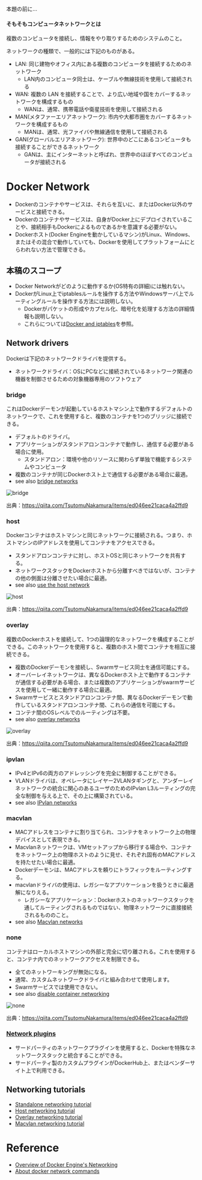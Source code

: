 本題の前に…
#### そもそもコンピュータネットワークとは
複数のコンピュータを接続し、情報をやり取りするためのシステムのこと。

ネットワークの種類で、一般的には下記のものがある。

- LAN: 同じ建物やオフィス内にある複数のコンピュータを接続するためのネットワーク
    - LAN内のコンピュータ同士は、ケーブルや無線技術を使用して接続される
- WAN: 複数の LAN を接続することで、より広い地域や国をカバーするネットワークを構成するもの
    - WANは、通常、携帯電話や衛星技術を使用して接続される
- MAN(メタファーエリアネットワーク): 市内や大都市圏をカバーするネットワークを構成するもの
    - MANは、通常、光ファイバや無線通信を使用して接続される
- GAN(グローバルエリアネットワーク): 世界中のどこにあるコンピュータも接続することができるネットワーク
    - GANは、主にインターネットと呼ばれ、世界中のほぼすべてのコンピュータが接続される

# Docker Network
- Dockerのコンテナやサービスは、それらを互いに、またはDocker以外のサービスと接続できる。
- Dockerのコンテナやサービスは、自身がDocker上にデプロイされていることや、接続相手もDockerによるものであるかを意識する必要がない。
- Dockerホスト(Docker Engineを動かしているマシン)がLinux、Windows、またはその混合で動作していても、Dockerを使用してプラットフォームにとらわれない方法で管理できる。

## 本稿のスコープ
- Docker Networkがどのように動作するか(OS特有の詳細)には触れない。
- DockerがLinux上でiptablesルールを操作する方法やWindowsサーバ上でルーティングルールを操作する方法には説明しない。
    - Dockerがパケットの形成やカプセル化、暗号化を処理する方法の詳細情報も説明しない。
    - これらについては[Docker and iptables](https://docs.docker.com/network/iptables/)を参照。

## Network drivers
Dockerは下記のネットワークドライバを提供する。
- ネットワークドライバ：OSにPCなどに接続されているネットワーク関連の機器を制御させるための対象機器専用のソフトウェア

### bridge
これはDockerデーモンが起動しているホストマシン上で動作するデフォルトのネットワークで、これを使用すると、複数のコンテナを1つのブリッジに接続できる。
- デフォルトのドライバ。
- アプリケーションがスタンドアロンコンテナで動作し、通信する必要がある場合に使用。
    - スタンドアロン：環境や他のリソースに関わらず単独で機能するシステムやコンピュータ
- 複数のコンテナが同じDockerホスト上で通信する必要がある場合に最適。
- see also [bridge networks](https://docs.docker.com/network/bridge/)

![bridge](https://camo.qiitausercontent.com/59dcc3f5d87b1630b7349aa482b88e7f73d9781d/68747470733a2f2f71696974612d696d6167652d73746f72652e73332e616d617a6f6e6177732e636f6d2f302f37303135322f30323038613164612d323437362d353962362d393765332d6338656333396663633866392e706e67)

出典：https://qiita.com/TsutomuNakamura/items/ed046ee21caca4a2ffd9

### host
Dockerコンテナはホストマシンと同じネットワークに接続される。つまり、ホストマシンのIPアドレスを使用してコンテナをアクセスできる。
- スタンドアロンコンテナに対し、ホストOSと同じネットワークを共有する。
- ネットワークスタックをDockerホストから分離すべきではないが、コンテナの他の側面は分離させたい場合に最適。
- see also [use the host network](https://docs.docker.com/network/host/)

![host](https://camo.qiitausercontent.com/5f7c9b73c3ae97b7d922a5e249217519a04b2d09/68747470733a2f2f71696974612d696d6167652d73746f72652e73332e616d617a6f6e6177732e636f6d2f302f37303135322f66376431346335642d393032332d663535642d336233362d3233643861316239386466372e706e67)

出典：https://qiita.com/TsutomuNakamura/items/ed046ee21caca4a2ffd9

### overlay
複数のDockerホストを接続して、1つの論理的なネットワークを構成することができる。このネットワークを使用すると、複数のホスト間でコンテナを相互に接続できる。
- 複数のDockerデーモンを接続し、Swarmサービス同士を通信可能にする。
- オーバーレイネットワークは、異なるDockerホスト上で動作するコンテナが通信する必要がある場合、または複数のアプリケーションがswarmサービスを使用して一緒に動作する場合に最適。
- Swarmサービスとスタンドアロンコンテナ間、異なるDockerデーモンで動作しているスタンドアロンコンテナ間、これらの通信を可能にする。
- コンテナ間のOSレベルでのルーティングは不要。
- see also [overlay networks](https://docs.docker.com/network/overlay/)

![overlay](https://camo.qiitausercontent.com/fa0702f4680aab11404ae69ce6fc9bd27d7089b9/68747470733a2f2f71696974612d696d6167652d73746f72652e73332e616d617a6f6e6177732e636f6d2f302f37303135322f65303635353131322d356631662d383238622d383038632d3838383832633935383662322e706e67)

出典：https://qiita.com/TsutomuNakamura/items/ed046ee21caca4a2ffd9

### ipvlan
- IPv4とIPv6の両方のアドレッシングを完全に制御することができる。
- VLANドライバは、オペレータにレイヤー2VLANタギングと、アンダーレイネットワークの統合に関心のあるユーザのためのIPvlan L3ルーティングの完全な制御を与える上で、その上に構築されている。
- see also [IPvlan networks](https://docs.docker.com/network/ipvlan/)

### macvlan
- MACアドレスをコンテナに割り当てられ、コンテナをネットワーク上の物理デバイスとして表現できる。
- Macvlanネットワークは、VMセットアップから移行する場合や、コンテナをネットワーク上の物理ホストのように見せ、それぞれ固有のMACアドレスを持たせたい場合に最適。
- Dockerデーモンは、MACアドレスを頼りにトラフィックをルーティングする。
- macvlanドライバの使用は、レガシーなアプリケーションを扱うときに最適解になりえる。
    - レガシーなアプリケーション：Dockerホストのネットワークスタックを通してルーティングされるものではない、物理ネットワークに直接接続されるもののこと。
- see also [Macvlan networks](https://docs.docker.com/network/macvlan/)

### none
コンテナはローカルホストマシンの外部と完全に切り離される。これを使用すると、コンテナ内でのネットワークアクセスを制限できる。
- 全てのネットワーキングが無効になる。
- 通常、カスタムネットワークドライバと組み合わせて使用します。
- Swarmサービスでは使用できない。
- see also [disable container networking](https://docs.docker.com/network/none/)

![none](https://camo.qiitausercontent.com/401a7c14610c05e66e2ef2ec9b57e9a641a19421/68747470733a2f2f71696974612d696d6167652d73746f72652e73332e616d617a6f6e6177732e636f6d2f302f37303135322f30373833323631632d633334652d393139322d336464312d3465626237636235646666392e706e67)

出典：https://qiita.com/TsutomuNakamura/items/ed046ee21caca4a2ffd9

### [Network plugins](https://docs.docker.com/engine/extend/plugins_services/)
- サードパーティのネットワークプラグインを使用すると、Dockerを特殊なネットワークスタックと統合することができる。
- サードパーティ製のカスタムプラグインがDockerHub上、またはベンダーサイト上で利用できる。

## Networking tutorials
- [Standalone networking tutorial](https://docs.docker.com/network/network-tutorial-standalone/)
- [Host networking tutorial](https://docs.docker.com/network/network-tutorial-host/)
- [Overlay networking tutorial](https://docs.docker.com/network/network-tutorial-overlay/)
- [Macvlan networking tutorial](https://docs.docker.com/network/network-tutorial-macvlan/)

# Reference
- [Overview of Docker Engine's Networking](https://docs.docker.com/network/)
- [About docker network commands](https://docs.docker.com/engine/reference/commandline/network/)
